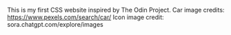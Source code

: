 This is my first CSS website inspired by The Odin Project.
Car image credits: https://www.pexels.com/search/car/
Icon image credit: sora.chatgpt.com/explore/images